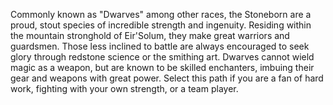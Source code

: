 Commonly known as "Dwarves" among other races, the Stoneborn are a proud, stout species of incredible strength and ingenuity. Residing within the mountain stronghold of Eir'Solum, they make great warriors and guardsmen. Those less inclined to battle are always encouraged to seek glory through redstone science or the smithing art. Dwarves cannot wield magic as a weapon, but are known to be skilled enchanters, imbuing their gear and weapons with great power. Select this path if you are a fan of hard work, fighting with your own strength, or a team player.
